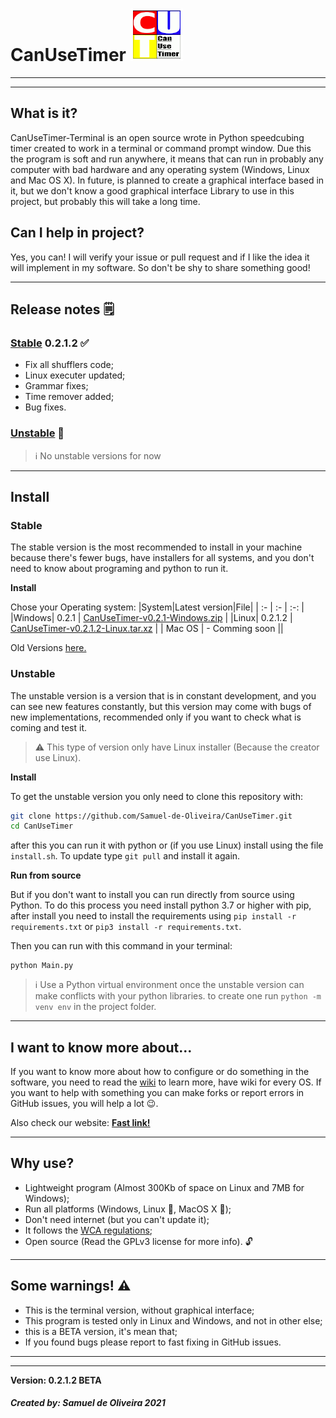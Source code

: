 # CanUseTimer ![Logo](Images/CanUseTimerLogo.png)

---
---
## What is it?
CanUseTimer-Terminal is an open source wrote in Python speedcubing
timer created to work in a terminal or command prompt window. Due 
this the program is soft and run anywhere, it means that can run in 
probably any computer with bad hardware and any operating system
(Windows, Linux and Mac OS X). In future, is planned to create a
graphical interface based in it, but we don't know a good graphical
interface Library to use in this project, but probably this will
take a long time.

## Can I help in project?
Yes, you can! I will verify your issue or pull request and if I like
the idea it will implement in my software. So don't be shy to share something good!

---
## Release notes 🗒️
### [Stable](#stable) 0.2.1.2 :white_check_mark:
- Fix all shufflers code;
- Linux executer updated;
- Grammar fixes;
- Time remover added;
- Bug fixes.

### [Unstable](#unstable) :construction:

> :information_source: No unstable versions for now

---
## Install
### Stable
The stable version is the most recommended to install in your machine
because there's fewer bugs, have installers for all systems, and you
don't need to know about programing and python to run it.

**Install**

Chose your Operating system:
|System|Latest version|File|
| :- | :- | :-: |
|Windows| 0.2.1 | [CanUseTimer-v0.2.1-Windows.zip](https://github.com/Samuel-de-Oliveira/CanUseTimer/releases/download/0.2.1/CanUseTimer-v0.2.1-Windows.zip) |
|Linux| 0.2.1.2 | [CanUseTimer-v0.2.1.2-Linux.tar.xz](https://github.com/Samuel-de-Oliveira/CanUseTimer/releases/download/0.2.1.2/CanUseTimer-v0.2.1.2-Linux.tar.xz) |
| Mac OS | - Comming soon ||

Old Versions [here.](https://github.com/Samuel-de-Oliveira/CanUseTimer/releases/)

### Unstable
The unstable version is a version that is in constant development,
and you can see new features constantly, but this version may come
with bugs of new implementations, recommended only if you want to
check what is coming and test it.

> :warning: This type of version only have Linux installer (Because
the creator use Linux).

**Install**

To get the unstable version you only need to clone this repository
with:

```sh
git clone https://github.com/Samuel-de-Oliveira/CanUseTimer.git
cd CanUseTimer
```
after this you can run it with python or (if you use Linux) install
using the file `install.sh`. To update type `git pull` and install
it again.

**Run from source**

But if you don't want to install you can run directly from source
using Python. To do this process you need install python 3.7 or higher
with pip, after install you need to install the requirements using `pip
install -r requirements.txt` or `pip3 install -r requirements.txt`.

Then you can run with this command in your terminal:

	python Main.py

> :information_source: Use a Python virtual environment once the
unstable version can make conflicts with your python libraries. to
create one run `python -m venv env` in the project folder.

---
## I want to know more about...
If you want to know more about how to configure or do something in the
software, you need to read the [wiki](https://github.com/samuel-de-oliveira/CanUseTimer/wiki)
to learn more, have wiki for every OS. If you want to help with something
you can make forks or report errors in GitHub issues, you will help a
lot :wink:.

Also check our website: [**Fast link!**](https://samuel-de-oliveira.github.io/CanUseTimer-Web/)

---
## Why use?
- Lightweight program (Almost 300Kb of space on Linux and 7MB for Windows);
- Run all platforms (Windows, Linux :penguin:, MacOS X 🍎);
- Don't need internet (but you can't update it);
- It follows the [WCA regulations](https://www.worldcubeassociation.org/regulations/);
- Open source (Read the GPLv3 license for more info). 🔓 

---
## Some warnings! ⚠️
- This is the terminal version, without graphical interface;
- This program is tested only in Linux and Windows, and not in other else;
- this is a BETA version, it's mean that;
- If you found bugs please report to fast fixing in GitHub issues.

---
---
**Version: 0.2.1.2 BETA**

##### Created by: *Samuel de Oliveira 2021*
